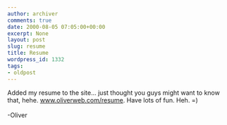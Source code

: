 ```yaml
---
author: archiver
comments: true
date: 2000-08-05 07:05:00+00:00
excerpt: None
layout: post
slug: resume
title: Resume
wordpress_id: 1332
tags:
- oldpost
---
```


Added my resume to the site... just thought you guys might want to know that, hehe. <a href="http://www.oliverweb.com/resume">www.oliverweb.com/resume</a>. Have lots of fun. Heh. =)<br /><br />-Oliver